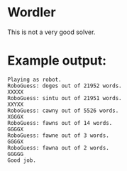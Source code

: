 # Wordler
This is not a very good solver.

# Example output:
```
Playing as robot.
RoboGuess: doges out of 21952 words.
XXXXX
RoboGuess: sintu out of 21951 words.
XXYXX
RoboGuess: cawny out of 5526 words.
XGGGX
RoboGuess: fawns out of 14 words.
GGGGX
RoboGuess: fawne out of 3 words.
GGGGX
RoboGuess: fawna out of 2 words.
GGGGG
Good job.
```
